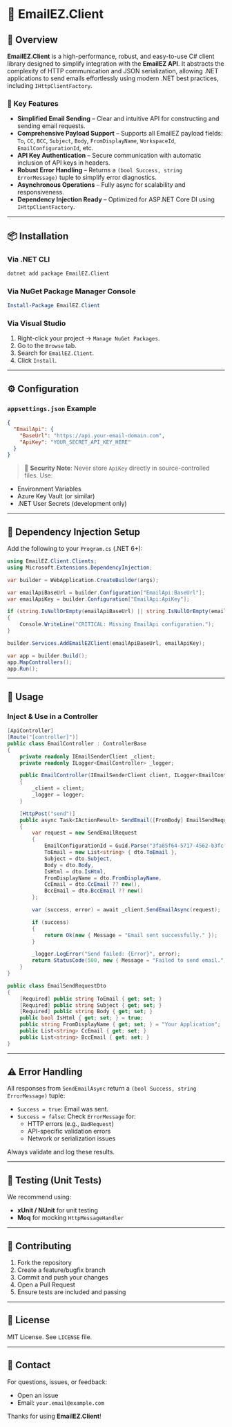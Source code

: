 
# 📧 EmailEZ.Client

## 🚀 Overview

**EmailEZ.Client** is a high-performance, robust, and easy-to-use C# client library designed to simplify integration with the **EmailEZ API**. It abstracts the complexity of HTTP communication and JSON serialization, allowing .NET applications to send emails effortlessly using modern .NET best practices, including `IHttpClientFactory`.

### 🔑 Key Features

- **Simplified Email Sending** – Clear and intuitive API for constructing and sending email requests.
- **Comprehensive Payload Support** – Supports all EmailEZ payload fields: `To`, `CC`, `BCC`, `Subject`, `Body`, `FromDisplayName`, `WorkspaceId`, `EmailConfigurationId`, etc.
- **API Key Authentication** – Secure communication with automatic inclusion of API keys in headers.
- **Robust Error Handling** – Returns a `(bool Success, string ErrorMessage)` tuple to simplify error diagnostics.
- **Asynchronous Operations** – Fully async for scalability and responsiveness.
- **Dependency Injection Ready** – Optimized for ASP.NET Core DI using `IHttpClientFactory`.

---

## 📦 Installation

### Via .NET CLI

```bash
dotnet add package EmailEZ.Client
```

### Via NuGet Package Manager Console

```powershell
Install-Package EmailEZ.Client
```

### Via Visual Studio

1. Right-click your project → `Manage NuGet Packages`.
2. Go to the `Browse` tab.
3. Search for `EmailEZ.Client`.
4. Click `Install`.

---

## ⚙️ Configuration

### `appsettings.json` Example

```json
{
  "EmailApi": {
    "BaseUrl": "https://api.your-email-domain.com", 
    "ApiKey": "YOUR_SECRET_API_KEY_HERE"
  }
}
```

> 🔐 **Security Note**: Never store `ApiKey` directly in source-controlled files. Use:
- Environment Variables
- Azure Key Vault (or similar)
- .NET User Secrets (development only)

---

## 🧩 Dependency Injection Setup

Add the following to your `Program.cs` (.NET 6+):

```csharp
using EmailEZ.Client.Clients;
using Microsoft.Extensions.DependencyInjection;

var builder = WebApplication.CreateBuilder(args);

var emailApiBaseUrl = builder.Configuration["EmailApi:BaseUrl"];
var emailApiKey = builder.Configuration["EmailApi:ApiKey"];

if (string.IsNullOrEmpty(emailApiBaseUrl) || string.IsNullOrEmpty(emailApiKey))
{
    Console.WriteLine("CRITICAL: Missing EmailApi configuration.");
}

builder.Services.AddEmailEZClient(emailApiBaseUrl, emailApiKey);

var app = builder.Build();
app.MapControllers();
app.Run();
```

---

## 🚀 Usage

### Inject & Use in a Controller

```csharp
[ApiController]
[Route("[controller]")]
public class EmailController : ControllerBase
{
    private readonly IEmailSenderClient _client;
    private readonly ILogger<EmailController> _logger;

    public EmailController(IEmailSenderClient client, ILogger<EmailController> logger)
    {
        _client = client;
        _logger = logger;
    }

    [HttpPost("send")]
    public async Task<IActionResult> SendEmail([FromBody] EmailSendRequestDto dto)
    {
        var request = new SendEmailRequest
        {
            EmailConfigurationId = Guid.Parse("3fa85f64-5717-4562-b3fc-2c963f66afa6"), // TODO: Replace
            ToEmail = new List<string> { dto.ToEmail },
            Subject = dto.Subject,
            Body = dto.Body,
            IsHtml = dto.IsHtml,
            FromDisplayName = dto.FromDisplayName,
            CcEmail = dto.CcEmail ?? new(),
            BccEmail = dto.BccEmail ?? new()
        };

        var (success, error) = await _client.SendEmailAsync(request);

        if (success)
        {
            return Ok(new { Message = "Email sent successfully." });
        }

        _logger.LogError("Send failed: {Error}", error);
        return StatusCode(500, new { Message = "Failed to send email.", Error = error });
    }
}

public class EmailSendRequestDto
{
    [Required] public string ToEmail { get; set; }
    [Required] public string Subject { get; set; }
    [Required] public string Body { get; set; }
    public bool IsHtml { get; set; } = true;
    public string FromDisplayName { get; set; } = "Your Application";
    public List<string> CcEmail { get; set; }
    public List<string> BccEmail { get; set; }
}
```

---

## ⚠️ Error Handling

All responses from `SendEmailAsync` return a `(bool Success, string ErrorMessage)` tuple:

- `Success = true`: Email was sent.
- `Success = false`: Check `ErrorMessage` for:
  - HTTP errors (e.g., `BadRequest`)
  - API-specific validation errors
  - Network or serialization issues

Always validate and log these results.

---

## 🧪 Testing (Unit Tests)

We recommend using:

- **xUnit / NUnit** for unit testing
- **Moq** for mocking `HttpMessageHandler`

---

## 🤝 Contributing

1. Fork the repository
2. Create a feature/bugfix branch
3. Commit and push your changes
4. Open a Pull Request
5. Ensure tests are included and passing

---

## 📄 License

MIT License. See `LICENSE` file.

---

## 📧 Contact

For questions, issues, or feedback:

- Open an issue
- Email: `your.email@example.com`

Thanks for using **EmailEZ.Client**!
